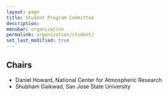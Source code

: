 ```yaml
---
layout: page
title: Student Program Committee
description: 
menubar: organization
permalink: organization/student/
set_last_modified: true
---
```


## Chairs

- Daniel Howard, National Center for Atmospheric Research
- Shubham Gaikwad, San Jose State University
